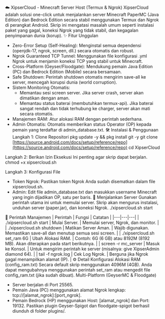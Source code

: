 ☁️ XipserCloud - Minecraft Server Host (Termux & Ngrok)
XipserCloud adalah solusi one-click untuk menjalankan server Minecraft PaperMC (Java Edition) dan Bedrock Edition secara stabil menggunakan Termux dan Ngrok di perangkat Android.
Skrip ini mengatasi masalah umum seperti instalasi paket yang gagal, koneksi Ngrok yang tidak stabil, dan kegagalan penyimpanan dunia (korup).
✨ Fitur Unggulan
 * Zero-Error Setup (Self-Healing): Menginstal semua dependensi (openjdk-17, ngrok, screen, dll.) secara otomatis dan robust.
 * Ngrok Guaranteed TCP Tunnel: Menggunakan file konfigurasi .yml Ngrok untuk menjamin koneksi TCP yang stabil untuk Minecraft.
 * Cross-Platform (Geyser/Floodgate): Mendukung pemain Java Edition (PC) dan Bedrock Edition (Mobile) secara bersamaan.
 * Safe Shutdown: Perintah shutdown otomatis mengirim save-all ke server, mencegah korupsi dunia (world corruption).
 * Sistem Monitoring Otomatis:
   * Memantau sesi screen server. Jika server crash, server akan dimatikan dengan aman.
   * Memantau status baterai (membutuhkan termux-api). Jika baterai sangat rendah dan tidak terhubung ke charger, server akan mati secara otomatis.
 * Manajemen RAM: Atur alokasi RAM dengan perintah sederhana.
 * Admin Otomatis: Otomatis memberikan status Operator (OP) kepada pemain yang terdaftar di admin_database.txt.
🛠️ Instalasi & Penggunaan
Langkah 1: Clone Repositori
pkg update -y && pkg install git -y
git clone [https://source.android.com/docs/setup/reference/repo](https://source.android.com/docs/setup/reference/repo)
cd XipserCloud

Langkah 2: Berikan Izin Eksekusi
Ini penting agar skrip dapat berjalan.
chmod +x xipsercloud.sh

Langkah 3: Konfigurasi File
 * Token Ngrok: Pastikan token Ngrok Anda sudah disematkan dalam file xipsercloud.sh.
 * Admin: Edit file admin_database.txt dan masukkan username Minecraft yang ingin dijadikan OP, satu per baris.
🚀 Menjalankan Server
Gunakan perintah utama ini untuk memulai server. Skrip akan mengurus instalasi, unduhan server (paper.jar), dan koneksi Ngrok.
./xipsercloud.sh start

🛑 Perintah Manajemen
| Perintah | Fungsi | Catatan |
|---|---|---|
| ./xipsercloud.sh start | Mulai Server. | Memulai server, Ngrok, dan monitor. |
| ./xipsercloud.sh shutdown | Matikan Server Aman. | Wajib digunakan. Memastikan save-all dan menutup semua sesi screen. |
| ./xipsercloud.sh set_ram 6G | Ubah Alokasi RAM. | Contoh: 6G (6 GB) atau 8192M (8192 MB). Akan diterapkan pada start berikutnya. |
| screen -r mc_server | Masuk ke Konsol. | Untuk mengirim perintah ke server (misalnya: give XipserAdmin diamond 64). |
| tail -f ngrok.log | Cek Log Ngrok. | Berguna jika Ngrok gagal menampilkan alamat (IP). |
⚙️ Detail Konfigurasi
Alokasi RAM (config_ram.txt)
Secara default skrip menggunakan 4096M (4GB). Anda dapat mengubahnya menggunakan perintah set_ram atau mengedit file config_ram.txt (jika sudah dibuat).
Multi-Platform (GeyserMC & Floodgate)
 * Server berjalan di Port 25565.
 * Pemain Java (PC) menggunakan alamat Ngrok lengkap: tcp://[alamat_ngrok]:[port_ngrok].
 * Pemain Bedrock (HP) menggunakan Host: [alamat_ngrok] dan Port: 19132.
Pastikan plugin Geyser-Spigot dan floodgate-spigot berhasil diunduh di folder plugins/.
